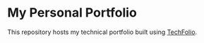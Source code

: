 # My Personal Portfolio

This repository hosts my technical portfolio built using [TechFolio](http://techfolios.github.io). 




